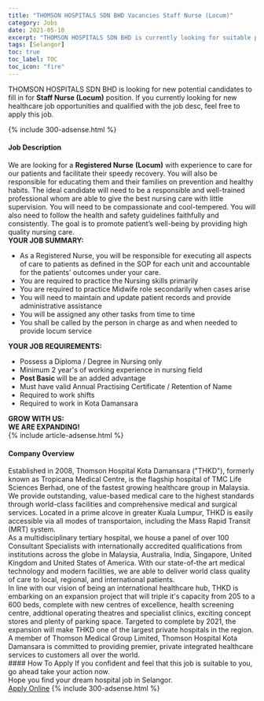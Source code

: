 ```yaml
---
title: "THOMSON HOSPITALS SDN BHD Vacancies Staff Nurse (Locum)" 
category: Jobs 
date: 2021-05-10 
excerpt: "THOMSON HOSPITALS SDN BHD is currently looking for suitable person to fill in the Staff Nurse (Locum) which positioned at Selangor" 
tags: [Selangor] 
toc: true 
toc_label: TOC 
toc_icon: "fire" 
--- 
```


<p>THOMSON HOSPITALS SDN BHD is looking for new potential candidates to fill in for <b>Staff Nurse (Locum)</b> position. If you currently looking for new healthcare job opportunities and qualified with the job desc, feel free to apply this job.
</p>{% include 300-adsense.html %} 
<div><div><h4>Job Description</h4></div><div><div><span><div><div><div>We are looking for a <strong>Registered Nurse</strong>&#160;<strong>(Locum)</strong>&#160;with experience to care for our patients and facilitate their speedy recovery. You will also be responsible for educating them and their families on prevention and healthy habits. The ideal candidate will need to be a responsible and well-trained professional whom are able to give the best nursing care with little supervision. You will need to be compassionate and cool-tempered. You will also need to follow the health and safety guidelines faithfully and consistently. The goal is to promote patient&#8217;s well-being by providing high quality nursing care.</div><div><strong>YOUR JOB SUMMARY:</strong></div><ul><li>As a Registered Nurse, you will be responsible for executing all aspects of care to patients as defined in the SOP for each unit and accountable for the patients' outcomes under your care.</li><li>You are required to practice the Nursing skills primarily</li><li>You are required to practice Midwife role secondarily when cases arise</li><li>You will need to maintain and update patient records and provide administrative assistance</li><li>You will be assigned any other tasks from time to time</li><li>You shall be called by the person in charge as and when needed to provide locum service</li></ul><div><strong>YOUR JOB REQUIREMENTS:</strong></div><ul><li>Possess a Diploma / Degree in Nursing only</li><li>Minimum 2 year's of working experience in nursing field</li><li><strong>Post Basic&#160;</strong>will be an added advantage</li><li>Must have valid Annual Practising Certificate / Retention of Name</li><li>Required to work shifts</li><li>Required to work in Kota Damansara&#160;</li></ul><div><strong>GROW WITH US:</strong></div><div><strong>WE ARE EXPANDING!</strong></div></div></div></span></div></div></div> 
{% include article-adsense.html %} 
<div><div><h4>Company Overview</h4></div><div><div><span><div><div>
<div>
		Established in 2008, Thomson Hospital Kota Damansara ("THKD"), formerly known as Tropicana Medical Centre, is the flagship hospital of TMC Life Sciences Berhad, one of the fastest growing healthcare group in Malaysia. We provide outstanding, value-based medical care to the highest standards through world-class facilities and comprehensive medical and surgical services. Located in a prime alcove in greater Kuala Lumpur, THKD is easily accessible via all modes of transportaion, including the Mass Rapid Transit (MRT) system.</div>
<div>
		As a multidisciplinary tertiary hospital, we house a panel of over 100 Consultant Specialists with internationally accredited qualifications from institutions across the globe in Malaysia, Australia, India, Singapore, United Kingdom and United States of America. With our state-of-the art medical technology and modern facilities, we are able to deliver world class quality of care to local, regional, and international patients.</div>
<div>
		In line with our vision of being an international healthcare hub, THKD is embarking on an expansion project that will triple it's capacity from 205 to a 600 beds, complete with new centres of excellence, health screening centre, addtional operating theatres and specialist clinics, exciting concept stores and plenty of parking space. Targeted to complete by 2021, the expansion will make THKD one of the largest private hospitals in the region.</div>
<div>
		A member of Thomson Medical Group Limited, Thomson Hospital Kota Damansara is committed to providing premier, private integrated healthcare services to customers all over the world.</div>
</div></div></span></div></div></div> 
#### How To Apply 
If you confident and feel that this job is suitable to you, go ahead take your action now. <br/> 
Hope you find your dream hospital job in Selangor. <br/> 
<a href="https://www.jobstreet.com.my/en/job/staff-nurse-locum-4557053?jobId=jobstreet-my-job-4557053" class="btn btn--warning" target="_blank" rel="nofollow noopenner">Apply Online</a> 
{% include 300-adsense.html %} 